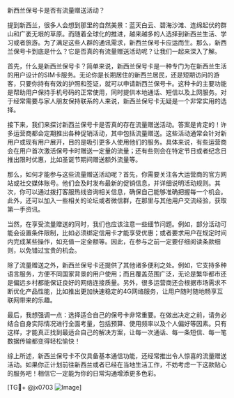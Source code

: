 新西兰保号卡是否有流量赠送活动？

提到新西兰，很多人会想到那里的自然美景：蓝天白云、碧海沙滩、连绵起伏的群山和广袤无垠的草原。而随着全球化的推进，越来越多的人选择到新西兰生活、学习或者旅游。为了满足这些人群的通讯需求，新西兰保号卡应运而生。那么，新西兰保号卡到底是什么？它是否真的有流量赠送活动呢？让我们一起来深入了解。

首先，什么是新西兰保号卡？简单来说，新西兰保号卡是一种专门为在新西兰生活的用户设计的SIM卡服务。无论你是长期居住的新西兰居民，还是短期访问的游客，只要你持有有效的护照和签证，就可以申请新西兰保号卡。这种卡的主要功能是帮助用户保持手机号码的正常使用，同时提供本地通话、短信以及上网服务。对于经常需要与家人朋友保持联系的人来说，新西兰保号卡无疑是一个非常实用的选择。

接下来，我们来探讨新西兰保号卡是否真的存在流量赠送活动。答案是肯定的！许多运营商都会定期推出各种促销活动，其中包括流量赠送。这些活动通常会针对新用户或现有用户展开，目的是吸引更多人使用他们的服务。具体来说，有些运营商会在用户首次激活保号卡时赠送一定量的流量；还有些则会在特定节日或者纪念日推出限时优惠，比如圣诞节期间赠送额外流量等。

那么，如何才能参与这些流量赠送活动呢？首先，你需要关注各大运营商的官方网站或社交媒体账号。他们会及时发布最新的促销信息，并详细说明活动规则。其次，你可以通过拨打客服热线咨询相关信息，确保自己能够准确把握每一个机会。此外，还可以加入一些相关的论坛或者微信群，在那里与其他用户交流经验，获取第一手资讯。

当然，在享受流量赠送的同时，我们也应该注意一些细节问题。例如，部分活动可能会设置条件限制，比如必须绑定信用卡才能享受优惠；或者要求用户在规定时间内完成某些操作，如充值一定金额等。因此，在参与之前一定要仔细阅读条款细则，以免错过宝贵的机会。

除了流量赠送之外，新西兰保号卡还提供了其他诸多便利之处。例如，它支持多种语言服务，方便不同国家背景的用户使用；而且覆盖范围广泛，无论是繁华都市还是偏远乡村都能保证良好的网络连接质量。另外，很多运营商还会根据市场需求不断优化产品性能，比如推出更加快速稳定的4G网络服务，让用户随时随地畅享互联网带来的乐趣。

最后，我想强调一点：选择适合自己的保号卡非常重要。在做出决定之前，请务必结合自身实际情况进行全面考量，包括预算、使用频率以及个人偏好等因素。只有这样，才能真正找到最适合自己的解决方案，让每一次通话、每一条短信、每一笔数据传输都变得轻松愉快！

综上所述，新西兰保号卡不仅具备基本通信功能，还经常推出令人惊喜的流量赠送活动。如果你正计划前往新西兰或者已经在当地生活工作，不妨考虑一下这款贴心的服务吧！相信它一定能为你的日常沟通增添更多色彩。

[TG💪+ @jx0703 ![Image](https://github.com/user-attachments/assets/dbca1d08-cadb-493c-b0ec-ad6f7a83f270)]